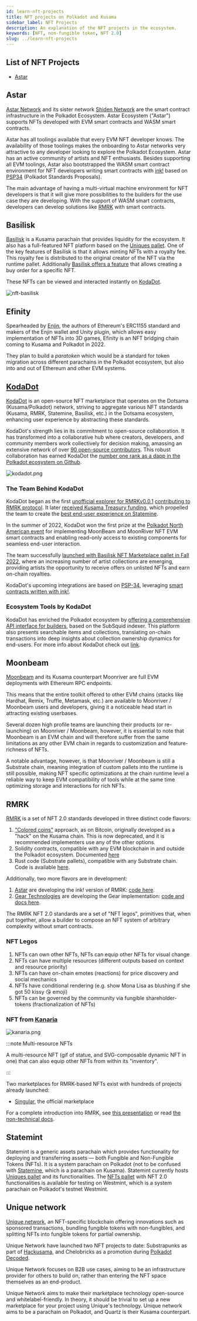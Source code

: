 ```yaml
---
id: learn-nft-projects
title: NFT projects on Polkadot and Kusama
sidebar_label: NFT Projects
description: An explanation of the NFT projects in the ecosystem.
keywords: [NFT, non-fungible token, NFT 2.0]
slug: ../learn-nft-projects
---
```

## List of NFT Projects

- [Astar](#Astar)

## Astar

[Astar Network](https://astar.network) and its sister network
[Shiden Network](https://shiden.astar.network) are the smart contract infrastructure in the Polkadot
Ecosystem. Astar Ecosystem ("Astar") supports NFTs developed with EVM smart contracts and WASM smart
contracts.

Astar has all toolings available that every EVM NFT developer knows. The availability of those
toolings makes the onboarding to Astar networks very attractive to any developer looking to explore
the Polkadot Ecosystem. Astar has an active community of artists and NFT enthusiasts. Besides
supporting all EVM toolings, Astar also bootstrapped the WASM smart contract environment for NFT
developers writing smart contracts with [ink!](https://use.ink) based on
[PSP34](https://github.com/w3f/PSPs/blob/master/PSPs/psp-34.md) (Polkadot Standards Proposals).

The main advantage of having a multi-virtual machine environment for NFT developers is that it will
give more possibilities to the builders for the use case they are developing. With the support of
WASM smart contracts, developers can develop solutions like [RMRK](./learn-nft#rmrk) with smart
contracts.

## Basilisk

[Basilisk](https://bsx.fi/) is a Kusama parachain that provides liquidity for the ecosystem. It also
has a full-featured NFT platform based on the
[Uniques pallet](https://github.com/paritytech/substrate/tree/master/frame/uniques). One of the key
features of Basilisk is that it allows minting NFTs with a royalty fee. This royalty fee is
distributed to the original creator of the NFT via the runtime pallet. Additionally
[Basilisk offers a feature](https://github.com/galacticcouncil/Basilisk-node/tree/master/pallets/marketplace)
that allows creating a buy order for a specific NFT.

These NFTs can be viewed and interacted instantly on [KodaDot](https://kodadot.xyz).

![nft-basilisk](../assets/nft/nft-basilisk.png)

## Efinity

Spearheaded by [Enjin](https://enjin.io), the authors of Ethereum's ERC1155 standard and makers of
the Enjin wallet and Unity plugin, which allows easy implementation of NFTs into 3D games, Efinity
is an NFT bridging chain coming to Kusama and Polkadot in 2022.

They plan to build a _paratoken_ which would be a standard for token migration across different
parachains in the Polkadot ecosystem, but also into and out of Ethereum and other EVM systems.

## [KodaDot](https://kodadot.xyz)

[KodaDot](https://kodadot.xyz) is an open-source NFT marketplace that operates on the Dotsama
(Kusama/Polkadot) network, striving to aggregate various NFT standards (Kusama, RMRK, Statemine,
Basilisk, etc.) in the Dotsama ecosystem, enhancing user experience by abstracting these standards.

KodaDot's strength lies in its commitment to open-source collaboration. It has transformed into a
collaborative hub where creators, developers, and community members work collectively for decision
making, amassing an extensive network of over
[90 open-source contributors](https://hello.kodadot.xyz/about-us/who-are-we/achievements). This
robust collaboration has earned KodaDot the
[number one rank as a dapp in the Polkadot ecosystem on Github](https://github.com/topics/polkadot).

![kodadot.png](../assets/nft/kodadot.png)

### The Team Behind KodaDot

KodaDot began as the first
[unofficial explorer for RMRKv0.0.1](https://kusama.polkassembly.io/motion/256)
[contributing to RMRK protocol](https://github.com/rmrk-team/rmrk-spec/issues/10). It later
[received Kusama Treasury funding](https://kusama.polkassembly.io/motion/349), which propelled the
team to create the
[best end-user experience on Statemine](https://kusama.polkassembly.io/motion/349).

In the summer of 2022, KodaDot won the first prize at the
[Polkadot North American event](https://devpost.com/software/kodadot-moonsama) for implementing
MoonBeam and MoonRiver NFT EVM smart contracts and enabling read-only access to existing components
for seamless end-user interaction.

The team successfully
[launched with Basilisk NFT Marketplace pallet in Fall 2022](https://github.com/kodadot/nft-gallery/issues/660),
where an increasing number of artist collections are emerging, providing artists the opportunity to
receive offers on unlisted NFTs and earn on-chain royalties.

KodaDot's upcoming integrations are based on
[PSP-34](https://github.com/w3f/PSPs/blob/master/PSPs/psp-34.md), leveraging
[smart contracts written with ink!](https://use.ink/).

### Ecosystem Tools by KodaDot

KodaDot has enriched the Polkadot ecosystem by
[offering a comprehensive API interface for builders](https://github.com/kodadot/uniquery), based on
the SubSquid indexer. This platform also presents searchable items and collections, translating
on-chain transactions into deep insights about collection ownership dynamics for end-users. For more
info about KodaDot check out [link](https://hello.kodadot.xyz/).

## Moonbeam

[Moonbeam](https://moonbeam.network) and its Kusama counterpart Moonriver are full EVM deployments
with Ethereum RPC endpoints.

This means that the entire toolkit offered to other EVM chains (stacks like Hardhat, Remix, Truffle,
Metamask, etc.) are available to Moonriver / Moonbeam users and developers, giving it a noticeable
head start in attracting existing userbases.

Several dozen high profile teams are launching their products (or re-launching) on Moonriver /
Moonbeam, however, it is essential to note that Moonbeam is an EVM chain and will therefore suffer
from the same limitations as any other EVM chain in regards to customization and feature-richness of
NFTs.

A notable advantage, however, is that Moonriver / Moonbeam is still a Substrate chain, meaning
integration of custom pallets into the runtime is still possible, making NFT specific optimizations
at the chain runtime level a reliable way to keep EVM compatibility of tools while at the same time
optimizing storage and interactions for rich NFTs.

## RMRK

[RMRK](https://rmrk.app) is a set of NFT 2.0 standards developed in three distinct code flavors:

1. ["Colored coins"](https://en.bitcoin.it/wiki/Colored_Coins) approach, as on Bitcoin, originally
   developed as a "hack" on the Kusama chain. This is now deprecated, and it is recommended
   implementers use any of the other options.
2. Solidity contracts, compatible with any EVM blockchain in and outside the Polkadot ecosystem.
   Documented [here](https://evm.rmrk.app)
3. Rust code (Substrate pallets), compatible with any Substrate chain. Code is available
   [here](https://github.com/rmrk-team/rmrk-substrate).

Additionally, two more flavors are in development:

1. [Astar](https://astar.network/) are developing the ink! version of RMRK:
   [code here](https://github.com/rmrk-team/rmrk-ink).
2. [Gear Technologies](https://www.gear-tech.io/) are developing the Gear implementation:
   [code and docs here](https://wiki.gear-tech.io/docs/examples/rmrk/).

The RMRK NFT 2.0 standards are a set of "NFT legos", primitives that, when put together, allow a
builder to compose an NFT system of arbitrary complexity without smart contracts.

### NFT Legos

1. NFTs can own other NFTs, NFTs can equip other NFTs for visual change
2. NFTs can have multiple resources (different outputs based on context and resource priority)
3. NFTs can have on-chain emotes (reactions) for price discovery and social mechanics
4. NFTs have conditional rendering (e.g. show Mona Lisa as blushing if she got 50 kissy 😘 emoji)
5. NFTs can be governed by the community via fungible shareholder-tokens (fractionalization of NFTs)

### NFT from [Kanaria](https://kanaria.rmrk.app)

![kanaria.png](../assets/nft/kanaria.png)

:::note Multi-resource NFTs

A multi-resource NFT (gif of statue, and SVG-composable dynamic NFT in one) that can also equip
other NFTs from within its "inventory".

:::

Two marketplaces for RMRK-based NFTs exist with hundreds of projects already launched:

- [Singular](https://singular.rmrk.app), the official marketplace

For a complete introduction into RMRK, see [this presentation](https://url.rmrk.app/wasmconf) or
read [the non-technical docs](https://docs.rmrk.app).

## Statemint

Statemint is a generic assets parachain which provides functionality for deploying and transferring
assets — both Fungible and Non-Fungible Tokens (NFTs). It is a system parachain on Polkadot (not to
be confused with [Statemine](https://guide.kusama.network/docs/kusama-statemine/), which is a
parachain on Kusama). Statemint currently hosts
[Uniques pallet](./learn-nft-pallets.md/#uniques-pallet) and its functionalities. The
[NFTs pallet](./learn-nft-pallets.md#nfts-pallet) with NFT 2.0 functionalities is available for
testing on Westmint, which is a system parachain on Polkadot's testnet Westmint.

## Unique network

[Unique network](https://unique.network/), an NFT-specific blockchain offering innovations such as
sponsored transactions, bundling fungible tokens with non-fungibles, and splitting NFTs into
fungible tokens for partial ownership.

Unique Network have launched two NFT projects to date: Substrapunks as part of
[Hackusama](https://hackusama.devpost.com/), and Chelobricks as a promotion during
[Polkadot Decoded](https://decoded.polkadot.network/).

Unique Network focuses on B2B use cases, aiming to be an infrastructure provider for others to build
on, rather than entering the NFT space themselves as an end-product.

Unique Network aims to make their marketplace technology open-source and whitelabel-friendly. In
theory, it should be trivial to set up a new marketplace for your project using Unique's technology.
Unique network aims to be a parachain on Polkadot, and Quartz is their Kusama counterpart.
